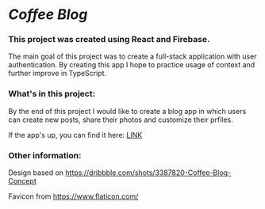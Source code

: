 
# _Coffee Blog_

### This project was created using **React** and Firebase.
The main goal of this project was to create a full-stack application with user authentication.
By creating this app I hope to practice usage of context and further improve in TypeScript.

### What's in this project:
By the end of this project I would like to create a blog app in which users can create new posts, share their photos and customize their prfiles.

If the app's up, you can find it here: [LINK]

### Other information:
Design based on https://dribbble.com/shots/3387820-Coffee-Blog-Concept

Favicon from https://www.flaticon.com/



[LINK]: https://coffee-blog-site.netlify.app/

